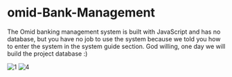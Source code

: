 # omid-Bank-Management
The Omid banking management system is built with JavaScript and has no database, but you have no job to use the system because we told you how to enter the system in the system guide section. God willing, one day we will build the project database :)



![1](https://user-images.githubusercontent.com/109819805/185787283-167a720f-2dd0-4252-b013-b5f2c76f49d9.png)
![4](https://user-images.githubusercontent.com/109819805/185787290-5f7a9f6e-3c75-498d-86b3-a2e4ffbb604c.png)
